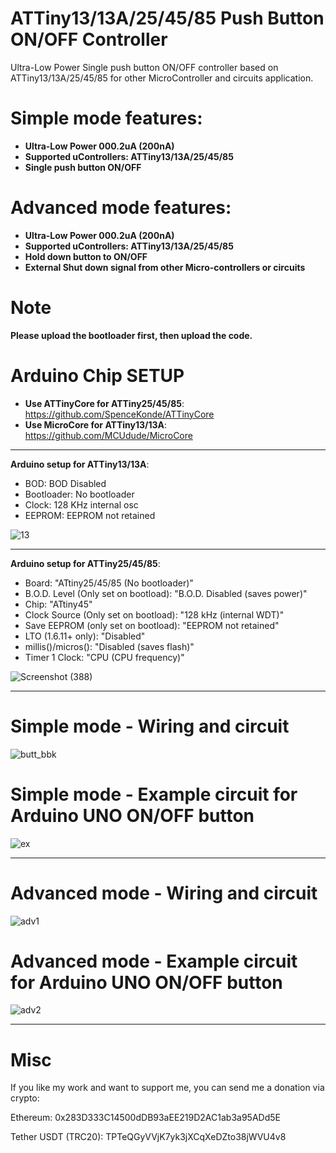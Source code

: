 # ATTiny13/13A/25/45/85 Push Button ON/OFF Controller
Ultra-Low Power Single push button ON/OFF controller based on ATTiny13/13A/25/45/85 for other MicroController and circuits application.

# **Simple mode features:**
- **Ultra-Low Power 000.2uA (200nA)**
- **Supported uControllers: ATTiny13/13A/25/45/85**
- **Single push button ON/OFF**

# **Advanced mode features:**
- **Ultra-Low Power 000.2uA (200nA)**
- **Supported uControllers: ATTiny13/13A/25/45/85**
- **Hold down button to ON/OFF**
- **External Shut down signal from other Micro-controllers or circuits**

# Note
**Please upload the bootloader first, then upload the code.**

# Arduino Chip SETUP

- **Use ATTinyCore for ATTiny25/45/85**: https://github.com/SpenceKonde/ATTinyCore
- **Use MicroCore for ATTiny13/13A**: https://github.com/MCUdude/MicroCore
-----------------------------------
**Arduino setup for ATTiny13/13A**:
- BOD: BOD Disabled
- Bootloader: No bootloader
- Clock: 128 KHz internal osc
- EEPROM: EEPROM not retained
  
![13](https://github.com/ErfanDL/ATTiny13-25-45-85-Push-Button-ON-OFF-Controller/assets/14868771/aa469578-f8b8-413d-8ca0-f5eb798edafd)

-----------------------------------

**Arduino setup for ATTiny25/45/85**:
- Board: "ATtiny25/45/85 (No bootloader)"
- B.O.D. Level (Only set on bootload): "B.O.D. Disabled (saves power)"
- Chip: "ATtiny45"
- Clock Source (Only set on bootload): "128 kHz (internal WDT)"
- Save EEPROM (only set on bootload): "EEPROM not retained"
- LTO (1.6.11+ only): "Disabled"
- millis()/micros(): "Disabled (saves flash)"
- Timer 1 Clock: "CPU (CPU frequency)"

![Screenshot (388)](https://github.com/ErfanDL/ATTiny-PushButton-ON-OFF-Controller/assets/14868771/983342e7-4573-4d75-a0a6-010a4352d4c1)

-----------------------------------

# Simple mode - Wiring and circuit

![butt_bbk](https://github.com/ErfanDL/ATTiny13-25-45-85-Push-Button-ON-OFF-Controller/assets/14868771/9f82f194-fcc3-4068-8632-16992e51a03b)

# Simple mode - Example circuit for Arduino UNO ON/OFF button

![ex](https://github.com/ErfanDL/ATTiny13-25-45-85-Push-Button-ON-OFF-Controller/assets/14868771/c2acebcc-5fa2-4f36-89d9-0771c0f4e2ba)

-----------------------------------

# Advanced mode - Wiring and circuit

![adv1](https://github.com/ErfanDL/ATTiny-PushButton-ON-OFF-Controller/assets/14868771/3933d1f6-1a7d-400c-b7e0-58f698196099)

# Advanced mode - Example circuit for Arduino UNO ON/OFF button

![adv2](https://github.com/ErfanDL/ATTiny-PushButton-ON-OFF-Controller/assets/14868771/97cbc63a-156e-4ba3-a479-e1b94d6d2f2d)

-----------------------------------

# Misc

If you like my work and want to support me, you can send me a donation via crypto:

Ethereum: 0x283D333C14500dDB93aEE219D2AC1ab3a95ADd5E

Tether USDT (TRC20): TPTeQGyVVjK7yk3jXCqXeDZto38jWVU4v8

